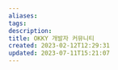 ```yaml
---
aliases: 
tags: 
description:
title: OKKY 개발자 커뮤니티
created: 2023-02-12T12:29:31
updated: 2023-07-11T15:21:07
---
```

